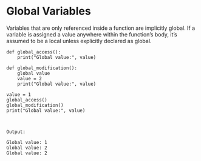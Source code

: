 # Global Variables

Variables that are only referenced inside a function are implicitly global. If a variable is assigned a value anywhere within the function’s body, it’s assumed to be a local unless explicitly declared as global.

```
def global_access():
    print("Global value:", value)

def global_modification():
    global value
    value = 2
    print("Global value:", value)

value = 1
global_access()
global_modification()
print("Global value:", value)



Output:

Global value: 1
Global value: 2
Global value: 2
```

# 



